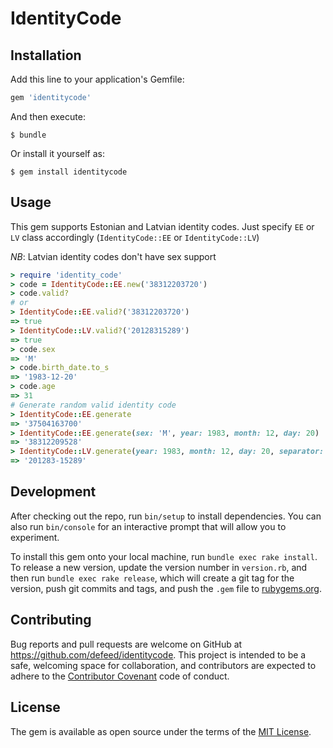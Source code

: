 # IdentityCode

## Installation

Add this line to your application's Gemfile:

```ruby
gem 'identitycode'
```

And then execute:

    $ bundle

Or install it yourself as:

    $ gem install identitycode

## Usage

This gem supports Estonian and Latvian identity codes. Just specify `EE` or `LV` class accordingly (`IdentityCode::EE` or `IdentityCode::LV`)

*NB*: Latvian identity codes don't have sex support

```ruby
> require 'identity_code'
> code = IdentityCode::EE.new('38312203720')
> code.valid?
# or
> IdentityCode::EE.valid?('38312203720')
=> true
> IdentityCode::LV.valid?('20128315289')
=> true
> code.sex
=> 'M'
> code.birth_date.to_s
=> '1983-12-20'
> code.age
=> 31
# Generate random valid identity code
> IdentityCode::EE.generate
=> '37504163700'
> IdentityCode::EE.generate(sex: 'M', year: 1983, month: 12, day: 20)
=> '38312209528'
> IdentityCode::LV.generate(year: 1983, month: 12, day: 20, separator: true)
=> '201283-15289'
```

## Development

After checking out the repo, run `bin/setup` to install dependencies. You can also run `bin/console` for an interactive prompt that will allow you to experiment.

To install this gem onto your local machine, run `bundle exec rake install`. To release a new version, update the version number in `version.rb`, and then run `bundle exec rake release`, which will create a git tag for the version, push git commits and tags, and push the `.gem` file to [rubygems.org](https://rubygems.org).

## Contributing

Bug reports and pull requests are welcome on GitHub at https://github.com/defeed/identitycode. This project is intended to be a safe, welcoming space for collaboration, and contributors are expected to adhere to the [Contributor Covenant](contributor-covenant.org) code of conduct.


## License

The gem is available as open source under the terms of the [MIT License](http://opensource.org/licenses/MIT).
